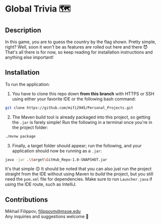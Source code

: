 # Global Trivia 🗺️

## Description
In this game, you are to guess the country by the flag shown. Pretty simple, right? Well, soon it won't be as features are rolled out here and there 😈  
That's all there is for now, so keep reading for installation instructions and anything else important!

## Installation
To run the application:
1. You have to clone this repo down **from this branch** with HTTPS or SSH using either your favorite IDE or the following bash command:
```bash
git clone https://github.com/mifi2945/Personal_Projects.git
```
2. The Maven build tool is already packaged into this project, so getting the `.jar` is farely simple! Run the following in a terminal once you're in the project folder:
```bash
./mvnw package
```
3. Finally, a target folder should appear; run the following, and your application should now be running as a `.jar`:
```bash
java -jar .\target\GitHub_Repo-1.0-SNAPSHOT.jar
```
It's that simple 😊 It should be noted that you can also just run the project straight from the IDE without using Maven to *build* the project, but you still need the ```pom.xml``` file for dependencies. Make sure to run ```Launcher.java``` if using the IDE route, such as IntelliJ.
## Contributions
Mikhail Filippov, filippovm@msoe.edu  
Any inquiries and suggestions welcome 👐
